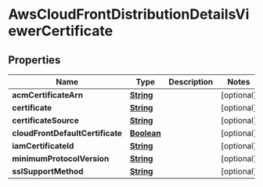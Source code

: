 

# AwsCloudFrontDistributionDetailsViewerCertificate


## Properties

| Name | Type | Description | Notes |
|------------ | ------------- | ------------- | -------------|
|**acmCertificateArn** | [**String**](String.md) |  |  [optional] |
|**certificate** | [**String**](String.md) |  |  [optional] |
|**certificateSource** | [**String**](String.md) |  |  [optional] |
|**cloudFrontDefaultCertificate** | [**Boolean**](Boolean.md) |  |  [optional] |
|**iamCertificateId** | [**String**](String.md) |  |  [optional] |
|**minimumProtocolVersion** | [**String**](String.md) |  |  [optional] |
|**sslSupportMethod** | [**String**](String.md) |  |  [optional] |



